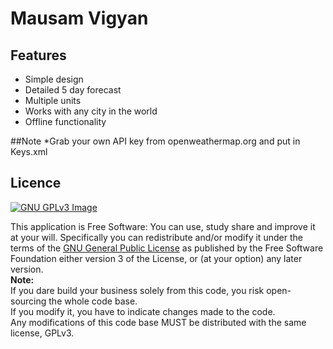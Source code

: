 # Mausam Vigyan

## Features
* Simple design
* Detailed 5 day forecast
* Multiple units
* Works with any city in the world
* Offline functionality

##Note
*Grab your own API key from openweathermap.org and put in Keys.xml


## Licence
[![GNU GPLv3 Image](https://www.gnu.org/graphics/gplv3-127x51.png)](http://www.gnu.org/licenses/gpl-3.0.en.html)  

This application is Free Software: You can use, study share and improve it at your
will. Specifically you can redistribute and/or modify it under the terms of the
[GNU General Public License](https://www.gnu.org/licenses/gpl.html) as
published by the Free Software Foundation either version 3 of the License, or
(at your option) any later version.<br>
<B>Note:</b><br>
If you dare build your business solely from this code, you risk open-sourcing the whole code base.<br>
If you modify it, you have to indicate changes made to the code.<br>
Any modifications of this code base MUST be distributed with the same license, GPLv3.
